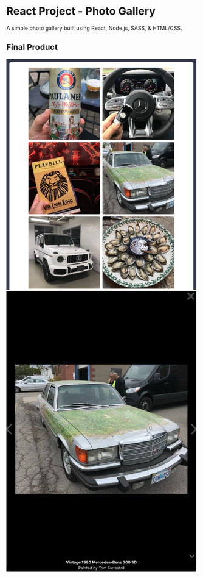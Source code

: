 # React Project - Photo Gallery

A simple photo gallery built using React, Node.js, SASS, & HTML/CSS.

## Final Product

<img src="https://github.com/john-ngai/react-gallery/blob/main/docs/01_Gallery.png" alt="Gallery" width="500px" />
<br />
<img src="https://github.com/john-ngai/react-gallery/blob/main/docs/02_Image-Modal.png" alt="Image Modal" width="500px" />